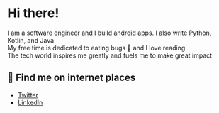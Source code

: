 
# Hi there!

I am a software engineer and I build android apps. I also write Python, Kotlin, and Java  
My free time is dedicated to eating bugs 🐞 and I love reading  
The tech world inspires me greatly and fuels me to make great impact

## 💌 Find me on internet places

- [Twitter](https://twitter.com/tumiOnIt)
- [LinkedIn](www.linkedin.com/mwlite/in/oluwatumininu-ojo-831445185)
